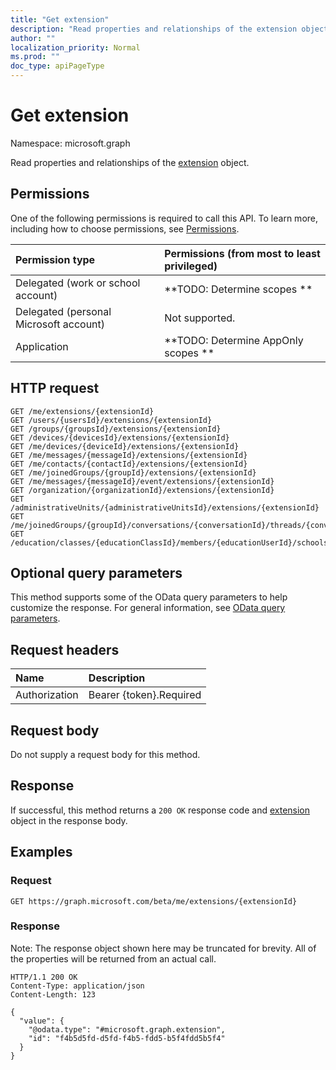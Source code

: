 ```yaml
---
title: "Get extension"
description: "Read properties and relationships of the extension object."
author: ""
localization_priority: Normal
ms.prod: ""
doc_type: apiPageType
---
```


# Get extension

Namespace: microsoft.graph

Read properties and relationships of the [extension](../resources/extension.md) object.

## Permissions
One of the following permissions is required to call this API. To learn more, including how to choose permissions, see [Permissions](/concepts/permissions-reference.md).

|Permission type|Permissions (from most to least privileged)|
|:---|:---|
|Delegated (work or school account)|**TODO: Determine scopes **|
|Delegated (personal Microsoft account)|Not supported.|
|Application|**TODO: Determine AppOnly scopes **|

## HTTP request
<!-- {
  "blockType": "ignored"
}
-->
``` http
GET /me/extensions/{extensionId}
GET /users/{usersId}/extensions/{extensionId}
GET /groups/{groupsId}/extensions/{extensionId}
GET /devices/{devicesId}/extensions/{extensionId}
GET /me/devices/{deviceId}/extensions/{extensionId}
GET /me/messages/{messageId}/extensions/{extensionId}
GET /me/contacts/{contactId}/extensions/{extensionId}
GET /me/joinedGroups/{groupId}/extensions/{extensionId}
GET /me/messages/{messageId}/event/extensions/{extensionId}
GET /organization/{organizationId}/extensions/{extensionId}
GET /administrativeUnits/{administrativeUnitsId}/extensions/{extensionId}
GET /me/joinedGroups/{groupId}/conversations/{conversationId}/threads/{conversationThreadId}/posts/{postId}/extensions/{extensionId}
GET /education/classes/{educationClassId}/members/{educationUserId}/schools/{educationSchoolId}/administrativeUnit/extensions/{extensionId}
```

## Optional query parameters
This method supports some of the OData query parameters to help customize the response. For general information, see [OData query parameters](/graph/query-parameters).

## Request headers
|Name|Description|
|:---|:---|
|Authorization|Bearer {token}.Required|

## Request body
Do not supply a request body for this method.

## Response
If successful, this method returns a `200 OK` response code and [extension](../resources/extension.md) object in the response body.

## Examples

### Request
<!-- {
  "blockType": "request",
  "name": "get_extension"
}
-->
``` http
GET https://graph.microsoft.com/beta/me/extensions/{extensionId}
```

### Response
Note: The response object shown here may be truncated for brevity. All of the properties will be returned from an actual call.
<!-- {
  "blockType": "response",
  "truncated": true,
  "@odata.type": "microsoft.graph.extension"
}
-->
``` http
HTTP/1.1 200 OK
Content-Type: application/json
Content-Length: 123

{
  "value": {
    "@odata.type": "#microsoft.graph.extension",
    "id": "f4b5d5fd-d5fd-f4b5-fdd5-b5f4fdd5b5f4"
  }
}
```

